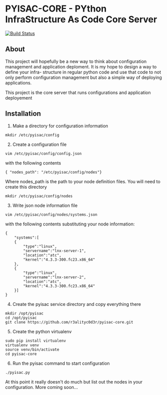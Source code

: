 # PYISAC-CORE - PYthon InfraStructure As Code Core Server

[![Build Status](https://travis-ci.org/r3alityc0d3r/pyisac-core.svg?branch=master)](https://travis-ci.org/r3alityc0d3r/pyisac-core)

## About

This project will hopefully be a new way to think about configuration management
and application deploment.  It is my hope to design a way to define your infra-
structure in regular python code and use that code to not only perform 
configuration management but also a simple way of deploying applications.

This project is the core server that runs configurations and application
deployement

## Installation

1. Make a directory for configuration information

```
mkdir /etc/pyisac/config
```

2. Create a configuration file

```
vim /etc/pyisac/config/config.json
```

with the following contents

```
{ "nodes_path": "/etc/pyisac/config/nodes"} 
```

Where nodes_path is the path to your node definition files.  You will need
to create this directory

```
mkdir /etc/pyisac/config/nodes
```

3. Write json node information file

```
vim /etc/pyisac/config/nodes/systems.json
```

with the following contents substituting your node information:

```
{
    "systems":[
    {
        "type":"linux", 
        "servername":"lnx-server-1", 
        "location":"atc", 
        "kernel":"4.3.3-300.fc23.x86_64"
    },
    {
        "type":"linux",
        "servername":"lnx-server-2",
        "location":"atc",
        "kernel":"4.3.3-300.fc23.x86_64"
    }]
}
```

4. Create the pyisac service directory and copy everything there

```
mkdir /opt/pyisac
cd /opt/pyisac
git clone https://github.com/r3alityc0d3r/pyisac-core.git
```

5. Create the python virtualenv

```
sudo pip install virtualenv
virtualenv venv
source venv/bin/activate
cd pyisac-core
```

6. Run the pyisac command to start configuration

```
./pyisac.py
```

At this point it really doesn't do much but list out the nodes in your
configuration. More coming soon...
